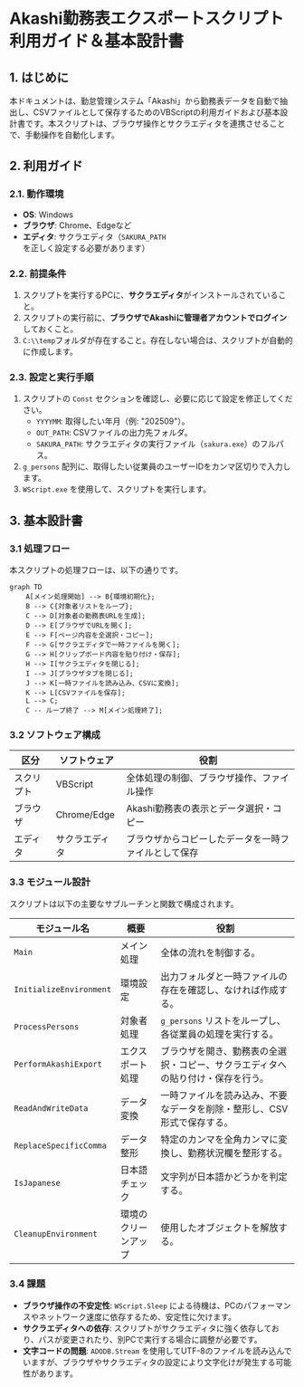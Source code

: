 # Akashi勤務表エクスポートスクリプト 利用ガイド＆基本設計書

## 1. はじめに

本ドキュメントは、勤怠管理システム「Akashi」から勤務表データを自動で抽出し、CSVファイルとして保存するためのVBScriptの利用ガイドおよび基本設計書です。本スクリプトは、ブラウザ操作とサクラエディタを連携させることで、手動操作を自動化します。

## 2. 利用ガイド

### 2.1. 動作環境
- **OS**: Windows
- **ブラウザ**: Chrome、Edgeなど
- **エディタ**: サクラエディタ（`SAKURA_PATH` を正しく設定する必要があります）


### 2.2. 前提条件
1. スクリプトを実行するPCに、**サクラエディタ**がインストールされていること。
2. スクリプトの実行前に、**ブラウザでAkashiに管理者アカウントでログイン**しておくこと。
3. `C:\\temp`フォルダが存在すること。存在しない場合は、スクリプトが自動的に作成します。

### 2.3. 設定と実行手順
1. スクリプトの `Const` セクションを確認し、必要に応じて設定を修正してください。
    - `YYYYMM`: 取得したい年月（例: "202509"）。
    - `OUT_PATH`: CSVファイルの出力先フォルダ。
    - `SAKURA_PATH`: サクラエディタの実行ファイル（`sakura.exe`）のフルパス。
2. `g_persons` 配列に、取得したい従業員のユーザーIDをカンマ区切りで入力します。
3. `WScript.exe` を使用して、スクリプトを実行します。

## 3. 基本設計書
### 3.1 処理フロー
本スクリプトの処理フローは、以下の通りです。

```mermaid
graph TD
    A[メイン処理開始] --> B{環境初期化};
    B --> C{対象者リストをループ};
    C --> D[対象者の勤務表URLを生成];
    D --> E[ブラウザでURLを開く];
    E --> F[ページ内容を全選択・コピー];
    F --> G[サクラエディタで一時ファイルを開く];
    G --> H[クリップボード内容を貼り付け・保存];
    H --> I[サクラエディタを閉じる];
    I --> J[ブラウザタブを閉じる];
    J --> K[一時ファイルを読み込み、CSVに変換];
    K --> L[CSVファイルを保存];
    L --> C;
    C -- ループ終了 --> M[メイン処理終了];
```

### 3.2 ソフトウェア構成

| 区分 | ソフトウェア | 役割 |
|---|---|---|
| スクリプト | VBScript | 全体処理の制御、ブラウザ操作、ファイル操作 |
| ブラウザ | Chrome/Edge | Akashi勤務表の表示とデータ選択・コピー |
| エディタ | サクラエディタ | ブラウザからコピーしたデータを一時ファイルとして保存 |

### 3.3 モジュール設計

スクリプトは以下の主要なサブルーチンと関数で構成されます。

| モジュール名 | 概要 | 役割 |
|---|---|---|
| `Main`| メイン処理 | 全体の流れを制御する。 |
| `InitializeEnvironment`| 環境設定 | 出力フォルダと一時ファイルの存在を確認し、なければ作成する。 |
| `ProcessPersons`| 対象者処理 | `g_persons` リストをループし、各従業員の処理を実行する。 |
| `PerformAkashiExport`| エクスポート処理 | ブラウザを開き、勤務表の全選択・コピー、サクラエディタへの貼り付け・保存を行う。 |
| `ReadAndWriteData`| データ変換 | 一時ファイルを読み込み、不要なデータを削除・整形し、CSV形式で保存する。 |
| `ReplaceSpecificComma`| データ整形 | 特定のカンマを全角カンマに変換し、勤務状況欄を整形する。 |
| `IsJapanese`| 日本語チェック | 文字列が日本語かどうかを判定する。|
| `CleanupEnvironment`| 環境のクリーンアップ | 使用したオブジェクトを解放する。 |

### 3.4 課題

- **ブラウザ操作の不安定性**: `WScript.Sleep` による待機は、PCのパフォーマンスやネットワーク速度に依存するため、安定性に欠けます。
- **サクラエディタへの依存**: スクリプトがサクラエディタに強く依存しており、パスが変更されたり、別PCで実行する場合に調整が必要です。
- **文字コードの問題**: `ADODB.Stream` を使用してUTF-8のファイルを読み込んでいますが、ブラウザやサクラエディタの設定により文字化けが発生する可能性があります。

